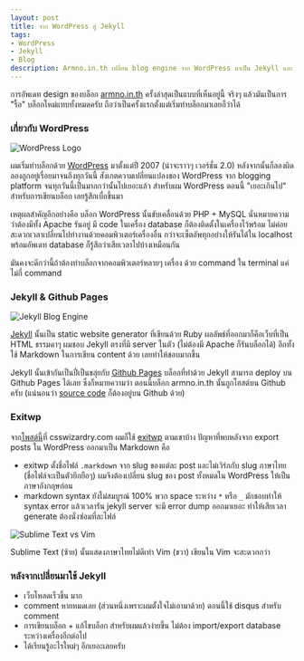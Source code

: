 ```yaml
---
layout: post
title: จาก WordPress สู่ Jekyll
tags:
- WordPress
- Jekyll
- Blog
description: Armno.in.th เปลี่ยน blog engine จาก WordPress มาเป็น Jekyll และ Github Pages ถือเป็นการเปลี่ยนแปลงครั้งใหญ่ที่สุด ตั้งแต่ผมเริ่มเขียนบล็อกมาเมื่อปี 2007
---
```


การอัพเดท design ของบล็อก [armno.in.th](http://armno.in.th) ครั้งล่าสุดเป็นแบบที่เห็นอยู่นี้ จริงๆ แล้วมันเป็นการ "รื้อ" บล็อกใหม่แทบทั้งหมดครับ ถือว่าเป็นครั้งแรกตั้งแต่เริ่มทำบล็อกมาเลยก็ว่าได้

### เกี่ยวกับ WordPress

<div class="text-center">
  <img src="https://farm9.staticflickr.com/8085/8540179341_f34d468c82_o.png" alt="WordPress Logo">
</div>

ผมเริ่มทำบล็อกด้วย [WordPress](http://wordpress.org) มาตั้งแต่ปี 2007 (น่าจะราวๆ เวอร์ชั่น 2.0) หลังจากนั้นก็ลองผิดลองถูกอยู่เรื่อยมาจนถึงทุกวันนี้ สังเกตความเปลี่ยนแปลงของ WordPress จาก blogging platform จนทุกวันนี้เป็นมากกว่านั้นไปเยอะแล้ว สำหรับผม WordPress ตอนนี้ "เยอะเกินไป" สำหรับการเขียนบล็อก เลยรู้สึกเบื่อขึ้นมา

เหตุผลสำคัญอีกอย่างคือ บล็อก WordPress นั้นขับเคลื่อนด้วย PHP + MySQL นั่นหมายความว่าต้องมีทั้ง Apache รันอยู่ มี code ในเครื่อง database ก็ต้องติดตั้งในเครื่องไว้พร้อม ไม่ค่อยสะดวกเวลาเปลี่ยนไปทำงานด้วยคอมพิวเตอร์เครื่องอื่น กว่าจะเซ็ตอัพทุกอย่างให้รันได้ใน localhost พร้อมอัพเดท database ก็รู้สึกว่าเสียเวลาไปบ้างเหมือนกัน

มันคงจะดีกว่านี้ถ้าต้องทำบล็อกจากคอมพิวเตอร์หลายๆ เครื่อง ด้วย command ใน terminal แค่ไม่กี่ command

### Jekyll & Github Pages

<div class="text-center">
  <img src="https://farm9.staticflickr.com/8089/8540179349_5cb4d1be5f_o.png" alt="Jekyll Blog Engine">
</div>

[Jekyll](https://github.com/mojombo/jekyll) นั้นเป็น static website generator ที่เขียนด้วย Ruby ผลลัพธ์ที่ออกมาก็คือเว็บที่เป็น HTML ธรรมดาๆ ผมชอบ Jekyll ตรงที่มี server ในตัว (ไม่ต้องมี Apache ก็รันบล็อกได้) อีกทั้งใช้ Markdown ในการเขียน content ด้วย เลยทำให้ชอบมากขึ้น

Jekyll นั้นเข้ากันเป็นปี่เป็นขลุ่ยกับ [Github Pages](http://pages.github.com/) บล็อกที่ทำด้วย Jekyll สามารถ deploy บน Github Pages ได้เลย ซึ่งก็หมายความว่า ตอนนี้บล็อก armno.in.th นั้นถูกโฮสต์บน Github ครับ (แน่นอนว่า [source code](https://github.com/armno/armno.github.com) ก็ต้องอยู่บน Github ด้วย)

### Exitwp

จาก[โพสต์นี้](http://csswizardry.com/2012/12/a-new-css-wizardry/)ที่ csswizardry.com ผมก็ใช้ [exitwp](https://github.com/thomasf/exitwp) ตามเขาบ้าง ปัญหาที่พบหลังจาก export posts ใน WordPress ออกมาเป็น Markdown คือ

- exitwp ตั้งชื่อไฟล์ `.markdown` จาก slug ของแต่ละ post และไม่เวิร์กกับ slug ภาษาไทย (ชื่อไฟล์จะเป็นตัวยึกยือๆ) ผมจึงต้องเปลี่ยน slug ของ post ทั้งหมดใน WordPress ให้เป็นภาษาอังกฤษก่อน
- markdown syntax ยังไม่สมบูรณ์ 100% พวก space ระหว่าง `*` หรือ `_` มักชอบทำให้ syntax error แล้วเวลารัน jekyll server จะมี error dump ออกมาเยอะ ทำให้เสียเวลา generate ต้องนั่งซ่อมที่ละไฟล์

<div class="text-center">
  <img src="https://farm9.staticflickr.com/8518/8541290168_e6cc784e3d_o.png" alt="Sublime Text vs Vim">
  <p>Sublime Text (ซ้าย) นั้นแสดงภาษาไทยไม่ดีเท่า Vim (ขวา) เขียนใน Vim จะสะดวกกว่า</p>
</div>

### หลังจากเปลี่ยนมาใช้ Jekyll

- เว็บโหลดเร็วขึ้น มาก
- comment หายหมดเลย (ส่วนหนึ่งเพราะผมตั้งใจไม่เอามาด้วย) ตอนนี้ใช้ disqus สำหรับ comment
- การเขียนบล็อก + แก้ไขบล็อก สำหรับผมแล้วง่ายขึ้น ไม่ต้อง import/export database ระหว่างเครื่องอีกต่อไป
- ได้เรียนรู้อะไรใหม่ๆ อีกเยอะเลยครับ
